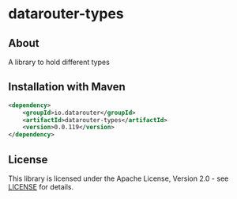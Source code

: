 # datarouter-types

## About
A library to hold different types

## Installation with Maven

```xml
<dependency>
	<groupId>io.datarouter</groupId>
	<artifactId>datarouter-types</artifactId>
	<version>0.0.119</version>
</dependency>
```

## License

This library is licensed under the Apache License, Version 2.0 - see [LICENSE](../LICENSE) for details.
